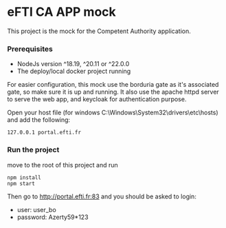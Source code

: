 <h1> eFTI CA APP mock </h1>

This project is the mock for the Competent Authority application.

### Prerequisites

- NodeJs version 	^18.19, ^20.11 or ^22.0.0
- The deploy/local docker project running

For easier configuration, this mock use the borduria gate as it's associated gate, so make sure it is up and running. 
It also use the apache httpd server to serve the web app, and keycloak for authentication purpose.

Open your host file (for windows C:\Windows\System32\drivers\etc\hosts) and add the following:
```
127.0.0.1 portal.efti.fr
```

### Run the project

move to the root of this project and run

```
npm install
npm start
```

Then go to http://portal.efti.fr:83 and you should be asked to login:
- user: user_bo
- password: Azerty59*123
